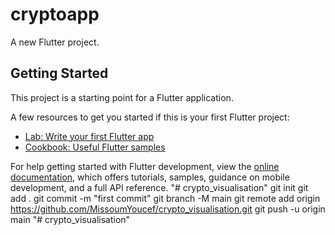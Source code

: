 # cryptoapp

A new Flutter project.

## Getting Started

This project is a starting point for a Flutter application.

A few resources to get you started if this is your first Flutter project:

- [Lab: Write your first Flutter app](https://docs.flutter.dev/get-started/codelab)
- [Cookbook: Useful Flutter samples](https://docs.flutter.dev/cookbook)

For help getting started with Flutter development, view the
[online documentation](https://docs.flutter.dev/), which offers tutorials,
samples, guidance on mobile development, and a full API reference.
"# crypto_visualisation"  git init git add . git commit -m "first commit" git branch -M main git remote add origin https://github.com/MissoumYoucef/crypto_visualisation.git git push -u origin main
"# crypto_visualisation" 

